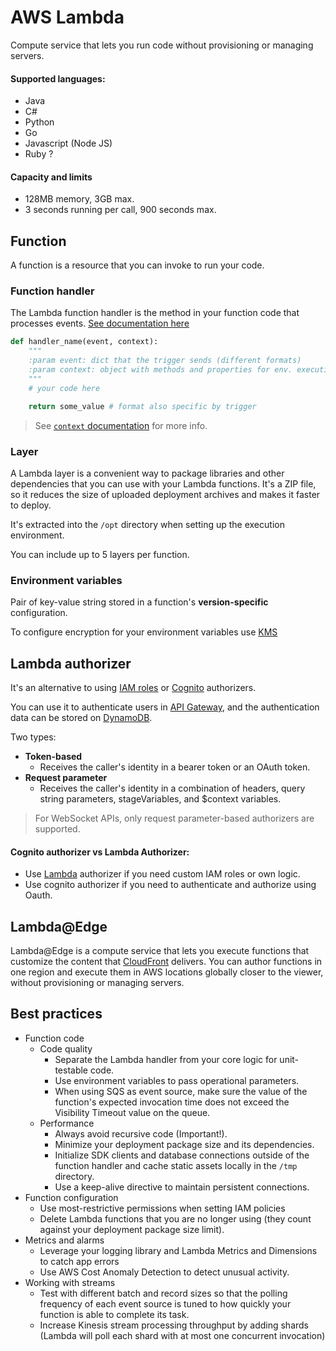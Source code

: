# AWS Lambda

Compute service that lets you run code without provisioning or managing servers.

#### Supported languages:
- Java
- C#
- Python
- Go
- Javascript (Node JS)
- Ruby ?

#### Capacity and limits
- 128MB memory, 3GB max.
- 3 seconds running per call, 900 seconds max.

## Function

A function is a resource that you can invoke to run your code.

### Function handler

The Lambda function handler is the method in your function code that processes events. [See documentation here](https://docs.aws.amazon.com/lambda/latest/dg/python-handler.html)

```python
def handler_name(event, context): 
    """
    :param event: dict that the trigger sends (different formats)
    :param context: object with methods and properties for env. execution
    """
    # your code here

    return some_value # format also specific by trigger
```
> See [`context` documentation](https://docs.aws.amazon.com/lambda/latest/dg/python-context.html) for more info.

### Layer

A Lambda layer is a convenient way to package libraries and other dependencies that you can use with your Lambda functions. It's a ZIP file, so it reduces the size of uploaded deployment archives and makes it faster to deploy.

It's extracted into the `/opt` directory when setting up the execution environment.

You can include up to 5 layers per function.

### Environment variables

Pair of key-value string stored in a function's **version-specific** configuration.

To configure encryption for your environment variables use [KMS](KMS.md)

## Lambda authorizer

It's an alternative to using [IAM roles](IAM.md) or [Cognito](Cognito.md) authorizers.

You can use it to authenticate users in [API Gateway](APIGateway.md), and the authentication data can be stored on [DynamoDB](DynamoDB.md).

Two types:
- **Token-based**
    - Receives the caller's identity in a bearer token or an OAuth token.
- **Request parameter**
    - Receives the caller's identity in a combination of headers, query string parameters, stageVariables, and $context variables.

> For WebSocket APIs, only request parameter-based authorizers are supported.

#### Cognito authorizer vs Lambda Authorizer:
- Use [Lambda](Lambda.md) authorizer if you need custom IAM roles or own logic.
- Use cognito authorizer if you need to authenticate and authorize using Oauth.

## Lambda@Edge

Lambda@Edge is a compute service that lets you execute functions that customize the content that [CloudFront](CloudFront.md) delivers. You can author functions in one region and execute them in AWS locations globally closer to the viewer, without provisioning or managing servers.

## Best practices

- Function code
    - Code quality
        - Separate the Lambda handler from your core logic for unit-testable code.
        - Use environment variables to pass operational parameters.
        - When using SQS as event source, make sure the value of the function's expected invocation time does not exceed the Visibility Timeout value on the queue.
    - Performance
        - Always avoid recursive code (Important!).
        - Minimize your deployment package size and its dependencies.
        - Initialize SDK clients and database connections outside of the function handler and cache static assets locally in the `/tmp` directory.
        - Use a keep-alive directive to maintain persistent connections.
- Function configuration
    - Use most-restrictive permissions when setting IAM policies
    - Delete Lambda functions that you are no longer using (they count against your deployment package size limit).
- Metrics and alarms
    - Leverage your logging library and Lambda Metrics and Dimensions to catch app errors
    - Use AWS Cost Anomaly Detection to detect unusual activity.
- Working with streams
    - Test with different batch and record sizes so that the polling frequency of each event source is tuned to how quickly your function is able to complete its task.
    - Increase Kinesis stream processing throughput by adding shards (Lambda will poll each shard with at most one concurrent invocation)
